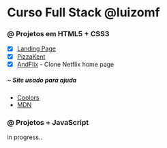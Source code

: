 # Curso Full Stack @luizomf

### @ Projetos em HTML5 + CSS3

- [x] [Landing Page](https://rafaelcastrobr.github.io/CourseFullStack/Html_CSS/Landing-page/)
- [x] [PizzaKent](https://pizzakent.netlify.app/)
- [x] [AndFlix](https://rafaelcastrobr.github.io/CourseFullStack/Html_CSS/AndFlix/) - Clone Netflix home page

##### ~ Site usado para ajuda

- [Coolors](https://coolors.co/)
- [MDN](https://developer.mozilla.org/)


### @ Projetos + JavaScript

in progress..